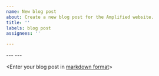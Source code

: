 ```yaml
---
name: New blog post
about: Create a new blog post for the Amplified website.
title: ''
labels: blog post
assignees: ''

---
```


\---
<Enter your description here>
\---

<Enter your blog post in [markdown format](https://www.markdownguide.org/basic-syntax/)>
